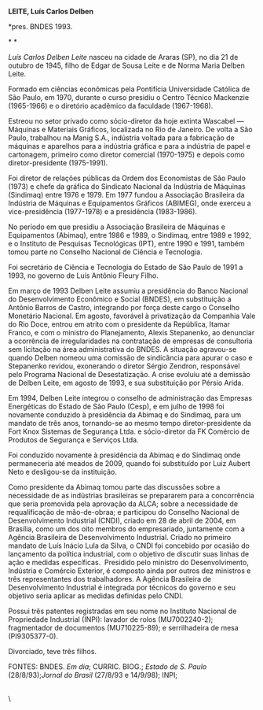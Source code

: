 **LEITE, Luís Carlos Delben**

\*pres. BNDES 1993.

* *

*Luís Carlos Delben Leite* nasceu na cidade de Araras (SP), no dia 21 de
outubro de 1945, filho de Edgar de Sousa Leite e de Norma Maria Delben
Leite.

Formado em ciências econômicas pela Pontifícia Universidade Católica de
São Paulo, em 1970, durante o curso presidiu o Centro Técnico Mackenzie
(1965-1966) e o diretório acadêmico da faculdade (1967-1968).

Estreou no setor privado como sócio-diretor da hoje extinta Wascabel —
Máquinas e Materiais Gráficos, localizada no Rio de Janeiro. De volta a
São Paulo, trabalhou na Manig S.A., indústria voltada para a fabricação
de máquinas e aparelhos para a indústria gráfica e para a indústria de
papel e cartonagem, primeiro como diretor comercial (1970-1975) e depois
como diretor-presidente (1975-1991).

Foi diretor de relações públicas da Ordem dos Economistas de São Paulo
(1973) e chefe da gráfica do Sindicato Nacional da Indústria de Máquinas
(Sindimaq) entre 1976 e 1979. Em 1977 fundou a Associação Brasileira da
Indústria de Máquinas e Equipamentos Gráficos (ABIMEG), onde exerceu a
vice-presidência (1977-1978) e a presidência (1983-1986).

No período em que presidiu a Associação Brasileira de Máquinas e
Equipamentos (Abimaq), entre 1986 e 1989, o Sindimaq, entre 1989 e 1992,
e o Instituto de Pesquisas Tecnológicas (IPT), entre 1990 e 1991, também
tomou parte no Conselho Nacional de Ciência e Tecnologia.

Foi secretário de Ciência e Tecnologia do Estado de São Paulo de 1991 a
1993, no governo de Luís Antônio Fleury Filho.

Em março de 1993 Delben Leite assumiu a presidência do Banco Nacional do
Desenvolvimento Econômico e Social (BNDES), em substituição a Antônio
Barros de Castro, integrando por força deste cargo o Conselho Monetário
Nacional. Em agosto, favorável à privatização da Companhia Vale do Rio
Doce, entrou em atrito com o presidente da República, Itamar Franco, e
com o ministro do Planejamento, Alexis Stepanenko, ao denunciar a
ocorrência de irregularidades na contratação de empresas de consultoria
sem licitação na área administrativa do BNDES. A situação agravou-se
quando Delben nomeou uma comissão de sindicância para apurar o caso e
Stepanenko revidou, exonerando o diretor Sérgio Zendron, responsável
pelo Programa Nacional de Desestatização. A crise evoluiu até a demissão
de Delben Leite, em agosto de 1993, e sua substituição por Pérsio Arida.

Em 1994, Delben Leite integrou o conselho de administração das Empresas
Energéticas do Estado de São Paulo (Cesp), e em julho de 1998 foi
novamente conduzido à presidência da Abimaq e do Sindimaq, para um
mandato de três anos, tornando-se ao mesmo tempo diretor-presidente da
Fort Knox Sistemas de Segurança Ltda. e sócio-diretor da FK Comércio de
Produtos de Segurança e Serviços Ltda.

Foi conduzido novamente à presidência da Abimaq e do Sindimaq onde
permaneceria até meados de 2009, quando foi substituído por Luiz Aubert
Neto e desligou-se da instituição.

Como presidente da Abimaq tomou parte das discussões sobre a necessidade
de as indústrias brasileiras se prepararem para a concorrência que seria
promovida pela aprovação da ALCA; sobre a necessidade de requalificação
de mão-de-obraa; e participou do Conselho Nacional de Desenvolvimento
Industrial (CNDI), criado em 28 de abril de 2004, em Brasília, como um
dos oito membros do empresariado, juntamente com a Agência Brasileira de
Desenvolvimento Industrial. Criado no primeiro mandato de Luís Inácio
Lula da Silva, o CNDI foi concebido por ocasião do lançamento da
política industrial, com o objetivo de discutir suas linhas de ação e
medidas específicas.  Presidido pelo ministro do Desenvolvimento,
Indústria e Comércio Exterior, é composto ainda por outros dez ministros
e três representantes dos trabalhadores. A Agência Brasileira de
Desenvolvimento Industrial é integrada por técnicos do governo e seu
objetivo seria aplicar as medidas definidas pelo CNDI.

Possui três patentes registradas em seu nome no Instituto Nacional de
Propriedade Industrial (INPI): lavador de rolos (MU7002240-2);
fragmentador de documentos (MU710225-89); e serrilhadeira de mesa
(PI9305377-0).

Divorciado, teve três filhos.

FONTES: BNDES. *Em dia*; CURRIC. BIOG.; *Estado de S. Paulo*
(28/8/93);*Jornal do Brasil* (27/8/93 e 14/9/98); INPI;

\
 \

